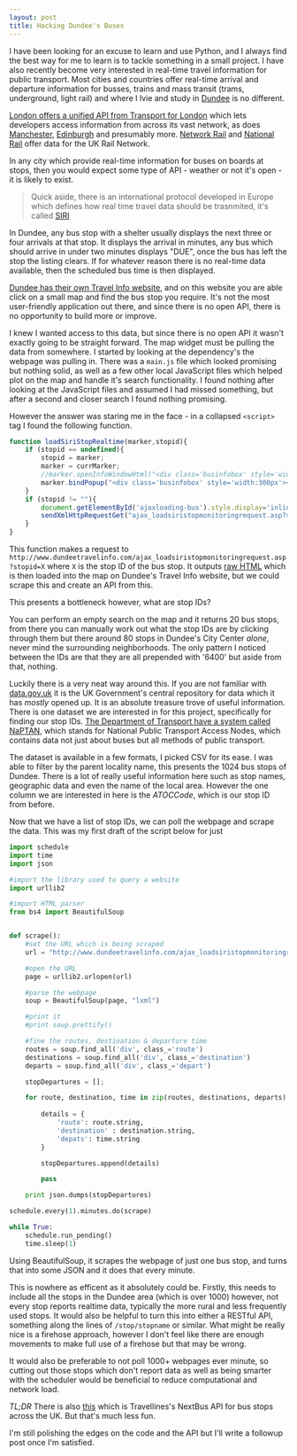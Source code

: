 ```yaml
---
layout: post
title: Hacking Dundee's Buses
---
```


I have been looking for an excuse to learn and use Python, and I always find the best way for me to learn is to tackle something in a small project. I have also recently become very interested in real-time travel information for public transport. Most cities and countries offer real-time arrival and departure information for busses, trains and mass transit (trams, underground, light rail) and where I lvie and study in [Dundee](https://www.google.co.uk/maps/search/Dundee,Scotland?hl=en&source=opensearch) is no different.

[London offers a unified API from Transport for London](https://api.tfl.gov.uk/) which lets developers access information from across its vast network, as does [Manchester](http://www.tfgm.com/Corporate/Informationwehold/Pages/Transparency-and-Open-Data.aspx), [Edinburgh](https://tfe-opendata.readme.io/) and presumably more. [Network Rail](https://datafeeds.networkrail.co.uk/) and [National Rail](https://datafeeds.nationalrail.co.uk/) offer data for the UK Rail Network.

In any city which provide real-time information for buses on boards at stops, then you would expect some type of API - weather or not it's open - it is likely to exist.

> Quick aside, there is an international protocol developed in Europe which defines how real time travel data should be trasnmited, it's called [SIRI](https://en.wikipedia.org/wiki/Service_Interface_for_Real_Time_Information)

In Dundee, any bus stop with a shelter usually displays the next three or four arrivals at that stop. It displays the arrival in minutes, any bus which should arrive in under two minutes displays "DUE", once the bus has left the stop the listing clears. If for whatever reason there is no real-time data available, then the scheduled bus time is then displayed.

[Dundee has their own Travel Info website](http://www.dundeetravelinfo.com/default.asp), and on this website you are able click on a small map and find the bus stop you require. It's not the most user-friendly application out there, and since there is no open API, there is no opportunity to build more or improve.

I knew I wanted access to this data, but since there is no open API it wasn't exactly going to be straight forward. The map widget must be pulling the data from somewhere. I started by looking at the dependency's the webpage was pulling in. There was a `main.js` file which looked promising but nothing solid, as well as a few other local JavaScript files which helped plot on the map and handle it's search functionality. I found nothing after looking at the JavaScript files and assumed I had missed something, but after a second and closer search I found nothing promising.

However the answer was staring me in the face - in a collapsed `<script>` tag I found the following function.

````javascript
function loadSiriStopRealtime(marker,stopid){
	if (stopid == undefined){
		stopid = marker;
		marker = currMarker;
		//marker.openInfoWindowHtml("<div class='businfobox' style='width:300px'><h4>"+marker.arr.itemname+"</h4>loading...</div>");
		marker.bindPopup("<div class='businfobox' style='width:300px'><h4>"+marker.arr.itemname+"</h4>loading...</div>").openPopup();
	}
	if (stopid != ""){
		document.getElementById('ajaxloading-bus').style.display='inline';
		sendXmlHttpRequestGet("ajax_loadsiristopmonitoringrequest.asp?stopid="+stopid,loadSiriStopRealtimeRes,marker,null);
	}
}
````
This function makes a request to `http://www.dundeetravelinfo.com/ajax_loadsiristopmonitoringrequest.asp?stopid=X` where `X` is the stop ID of the bus stop. It outputs [raw HTML](http://www.dundeetravelinfo.com/ajax_loadsiristopmonitoringrequest.asp?stopid=6400PT1691) which is then loaded into the map on Dundee's Travel Info website, but we could scrape this and create an API from this. 

This presents a bottleneck however, what are stop IDs?

You can perform an empty search on the map and it returns 20 bus stops, from there you can manually work out what the stop IDs are by clicking through them but there around 80 stops in Dundee's City Center *alone*, never mind the surrounding neighborhoods. The only pattern I noticed between the IDs are that they are all prepended with '6400' but aside from that, nothing.

Luckily there is a very neat way around this. If you are not familiar with [data.gov.uk](https://data.gov.uk/) it is the UK Government's central repository for data which it has _mostly_ opened up. It is an absolute treasure trove of useful information. There is one dataset we are interested in for this project, specifically for finding our stop IDs. [The Department of Transport have a system called NaPTAN](https://data.gov.uk/dataset/naptan), which stands for National Public Transport Access Nodes, which contains data not just about buses but all methods of public transport.

The dataset is available in a few formats, I picked CSV for its ease. I was able to filter by the parent locality name, this presents the 1024 bus stops of Dundee. There is a lot of really useful information here such as stop names, geographic data and even the name of the local area. However the one column we are interested in here is the *ATOCCode*, which is our stop ID from before.

Now that we have a list of stop IDs, we can poll the webpage and scrape the data. This was my first draft of the script below for just 

````python
import schedule
import time
import json

#import the library used to query a website
import urllib2

#import HTML parser
from bs4 import BeautifulSoup


def scrape():
	#set the URL which is being scraped
	url = "http://www.dundeetravelinfo.com/ajax_loadsiristopmonitoringrequest.asp?stopid=6400A55"

	#open the URL
	page = urllib2.urlopen(url)

	#parse the webpage
	soup = BeautifulSoup(page, "lxml")

	#print it
	#print soup.prettify()

	#fine the routes, destination & departure time
	routes = soup.find_all('div', class_='route')
	destinations = soup.find_all('div', class_='destination')
	departs = soup.find_all('div', class_='depart')

	stopDepartures = [];

	for route, destination, time in zip(routes, destinations, departs):
		
		details = {
			'route': route.string,
			'destination' : destination.string,
			'depats': time.string
		}

		stopDepartures.append(details)

		pass

	print json.dumps(stopDepartures)

schedule.every(1).minutes.do(scrape)

while True:
    schedule.run_pending()
    time.sleep(1)
````

Using BeautifulSoup, it scrapes the webpage of just one bus stop, and turns that into some JSON and it does that every minute.

This is nowhere as efficent as it absolutely could be. Firstly, this needs to include all the stops in the Dundee area (which is over 1000) however, not every stop reports realtime data, typically the more rural and less frequently used stops. It would also be helpful to turn this into either a RESTful API, something along the lines of `/stop/stopname` or similar. What might be really nice is a firehose approach, however I don't feel like there are enough movements to make full use of a firehose but that may be wrong.

It would also be preferable to not poll 1000+ webpages ever minute, so cutting out those stops which don't report data as well as being smarter with the scheduler would be beneficial to reduce computational and network load.

*TL;DR* There is also [this](http://www.travelinedata.org.uk/traveline-open-data/nextbuses-api/) which is Travellines's NextBus API for bus stops across the UK. But that's much less fun.

I'm still polishing the edges on the code and the API but I'll write a followup post once I'm satisfied.

